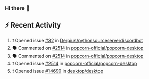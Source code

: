 ### Hi there 👋

## ⚡ Recent Activity
<!--START_SECTION:activity-->
1. ❗️ Opened issue [#32](https://github.com/Derpius/pythonsourceserverdiscordbot/issues/32) in [Derpius/pythonsourceserverdiscordbot](https://github.com/Derpius/pythonsourceserverdiscordbot)
2. 🗣 Commented on [#2514](https://github.com/popcorn-official/popcorn-desktop/issues/2514) in [popcorn-official/popcorn-desktop](https://github.com/popcorn-official/popcorn-desktop)
3. 🗣 Commented on [#2514](https://github.com/popcorn-official/popcorn-desktop/issues/2514) in [popcorn-official/popcorn-desktop](https://github.com/popcorn-official/popcorn-desktop)
4. ❗️ Opened issue [#2514](https://github.com/popcorn-official/popcorn-desktop/issues/2514) in [popcorn-official/popcorn-desktop](https://github.com/popcorn-official/popcorn-desktop)
5. ❗️ Opened issue [#14690](https://github.com/desktop/desktop/issues/14690) in [desktop/desktop](https://github.com/desktop/desktop)
<!--END_SECTION:activity-->